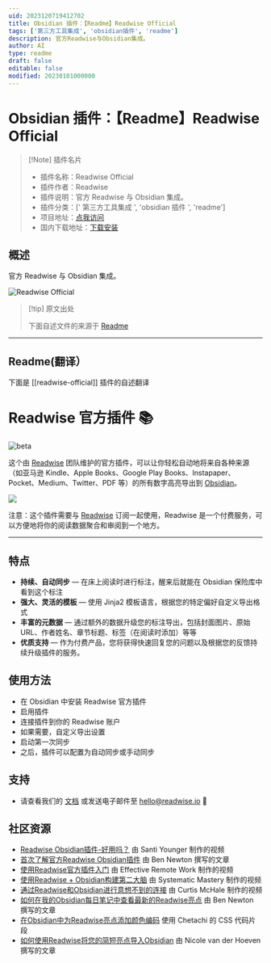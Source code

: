 ```yaml
---
uid: 2023120719412702
title: Obsidian 插件：【Readme】Readwise Official
tags: ['第三方工具集成', 'obsidian插件', 'readme']
description: 官方Readwise与Obsidian集成。
author: AI
type: readme
draft: false
editable: false
modified: 20230101000000
---
```


# Obsidian 插件：【Readme】Readwise Official

> [!Note] 插件名片
> - 插件名称：Readwise Official
> - 插件作者：Readwise
> - 插件说明：官方 Readwise 与 Obsidian 集成。
> - 插件分类：[' 第三方工具集成 ', 'obsidian 插件 ', 'readme']
> - 项目地址：[点我访问](https://github.com/readwiseio/obsidian-readwise)
> - 国内下载地址：[下载安装](https://pkmer.cn/products/plugin/pluginMarket/?readwise-official)

## 概述

官方 Readwise 与 Obsidian 集成。

![Readwise Official](https://cdn.pkmer.cn/covers/readwise-official_new.gif)

> [!tip] 原文出处
>
>下面自述文件的来源于 [Readme](https://ghproxy.net/https://raw.githubusercontent.com/readwiseio/obsidian-readwise/master/README.md)
>

---

## Readme(翻译）

下面是 [[readwise-official]] 插件的自述翻译

# Readwise 官方插件 📚

![beta](https://img.shields.io/badge/version-beta-orange)

这个由 [Readwise](https://readwise.io) 团队维护的官方插件，可以让你轻松自动地将来自各种来源（如亚马逊 Kindle、Apple Books、Google Play Books、Instapaper、Pocket、Medium、Twitter、PDF 等）的所有数字高亮导出到 [Obsidian](https://obsidian.md)。

![](https://cdn.pkmer.cn/covers/readwise-official_1_1.gif)

注意：这个插件需要与 [Readwise](https://readwise.io) 订阅一起使用，Readwise 是一个付费服务，可以方便地将你的阅读数据聚合和审阅到一个地方。

---

## 特点

* **持续、自动同步** — 在床上阅读时进行标注，醒来后就能在 Obsidian 保险库中看到这个标注
* **强大、灵活的模板** — 使用 Jinja2 模板语言，根据您的特定偏好自定义导出格式
* **丰富的元数据** — 通过额外的数据升级您的标注导出，包括封面图片、原始 URL、作者姓名、章节标题、标签（在阅读时添加）等等
* **优质支持** — 作为付费产品，您将获得快速回复您的问题以及根据您的反馈持续升级插件的服务。

## 使用方法

* 在 Obsidian 中安装 Readwise 官方插件
* 启用插件
* 连接插件到你的 Readwise 账户
* 如果需要，自定义导出设置
* 启动第一次同步
* 之后，插件可以配置为自动同步或手动同步

## 支持

* 请查看我们的 [文档](https://help.readwise.io/article/125-how-does-the-readwise-to-obsidian-export-integration-work) 或发送电子邮件至 hello@readwise.io 🙂

## 社区资源

* [Readwise Obsidian插件-好用吗？](https://www.youtube.com/watch?v=g_5Pk7XwDFg) 由 Santi Younger 制作的视频
* [首次了解官方Readwise Obsidian插件](https://medium.com/@benenewton/first-look-at-the-official-readwise-obsidian-plugin-5d553c0d0521) 由 Ben Newton 撰写的文章
* [使用Readwise官方插件入门](https://www.youtube.com/watch?v=Gr7kMb-Fwj8) 由 Effective Remote Work 制作的视频
* [使用Readwise + Obsidian构建第二大脑](https://www.youtube.com/watch?v=2lYwz-oK_YM) 由 Systematic Mastery 制作的视频
* [通过Readwise和Obsidian进行意想不到的连接](https://www.youtube.com/watch?v=tUfTaEhqZU8&t=27s) 由 Curtis McHale 制作的视频
* [如何在我的Obsidian每日笔记中查看最新的Readwise亮点](https://benenewton.medium.com/how-i-view-my-latest-readwise-highlights-in-my-obsidian-daily-note-3d321dd6ed07) 由 Ben Newton 撰写的文章
* [在Obsidian中为Readwise亮点添加颜色编码](https://github.com/chetachiezikeuzor/Obsidian-Snippets/blob/main/Pretty%20Highlights.css) 使用 Chetachi 的 CSS 代码片段
* [如何使用Readwise将您的简短亮点导入Obsidian](https://nicolevanderhoeven.com/blog/20210815-shortform-to-readwise/) 由 Nicole van der Hoeven 撰写的文章
